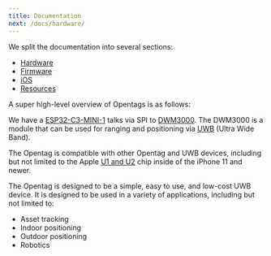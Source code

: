 ```yaml
---
title: Documentation
next: /docs/hardware/
---
```


We split the documentation into several sections:

- [Hardware](/docs/hardware/)
- [Firmware](/docs/firmware/)
- [iOS](/docs/ios/)
- [Resources](/docs/resources/)

A super high-level overview of Opentags is as follows:

We have a [ESP32-C3-MINI-1](https://www.espressif.com/sites/default/files/documentation/esp32-c3-mini-1_datasheet_en.pdf) talks via SPI to [DWM3000](https://www.qorvo.com/products/p/DWM3000). The DWM3000 is a module that can be used for ranging and positioning via [UWB](https://en.wikipedia.org/wiki/Ultra-wideband) (Ultra Wide Band).

The Opentag is compatible with other Opentag and UWB devices, including but not limited to the Apple [U1 and U2](https://en.wikipedia.org/wiki/Apple_silicon#Apple_U1) chip inside of the iPhone 11 and newer.

The Opentag is designed to be a simple, easy to use, and low-cost UWB device. It is designed to be used in a variety of applications, including but not limited to:

- Asset tracking
- Indoor positioning
- Outdoor positioning
- Robotics

